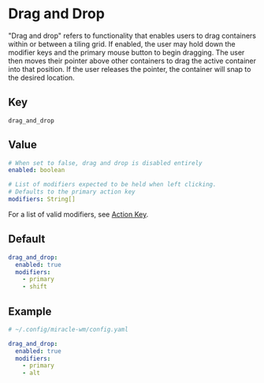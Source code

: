 # Drag and Drop
"Drag and drop" refers to functionality that enables users to drag containers
within or between a tiling grid. If enabled, the user may hold down the modifier
keys and the primary mouse button to begin dragging. The user then moves their
pointer above other containers to drag the active container into that position.
If the user releases the pointer, the container will snap to the desired
location.

## Key
```
drag_and_drop
```

## Value
```yaml
# When set to false, drag and drop is disabled entirely
enabled: boolean

# List of modifiers expected to be held when left clicking.
# Defaults to the primary action key
modifiers: String[]
```

For a list of valid modifiers, see [Action Key](action_key.md).

## Default
```yaml
drag_and_drop:
  enabled: true
  modifiers:
    - primary
    - shift
```

## Example
```yaml
# ~/.config/miracle-wm/config.yaml

drag_and_drop:
  enabled: true
  modifiers:
    - primary
    - alt
```

